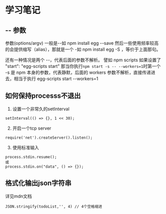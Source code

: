 # 学习笔记

## -- 参数
参数(options/argv) 一般是--如 npm install egg --save 
然后一些使用频率较高的会提供缩写（alias），那就是一个 -如 npm install egg -S ，等价于上面那句。

还有一种情况是两个 --，代表后面的参数不解析。
譬如 npm scripts 如果设置了 "start": "egg-scripts start" 
那当你执行`npm start -s -- --workers=1`时第一个 -s 是 npm 本身的参数，代表静默，后面的 workers 参数不解析，直接传递进去，相当于执行 egg-scripts start --workers=1

## 如何保持processs不退出
1. 设置一个非常久的setInterval
```
setInterval(() => {}, 1 << 30);
```
2. 开启一个tcp server
```
require('net').createServer().listen();
```

3. 使用标准输入
```
process.stdin.resume();
或
process.stdin.on("data", () => {});
```

## 格式化输出json字符串
详见mdn文档

```
JSON.stringify(todoList,'', 4) // 4个空格缩进
```